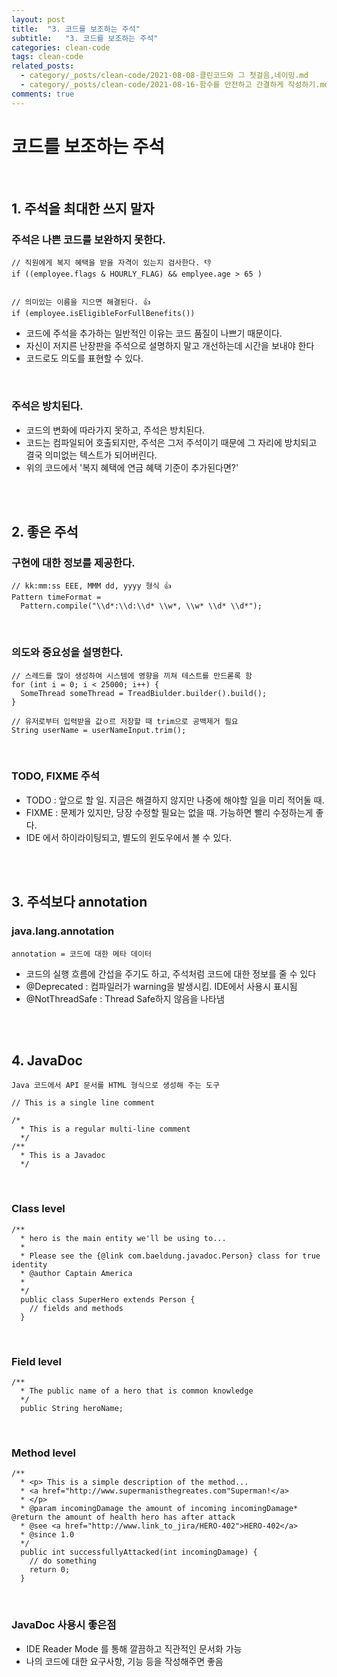 ```yaml
---
layout: post
title:  "3. 코드를 보조하는 주석"
subtitle:   "3. 코드를 보조하는 주석"
categories: clean-code
tags: clean-code
related_posts:
  - category/_posts/clean-code/2021-08-08-클린코드와 그 첫걸음,네이밍.md
  - category/_posts/clean-code/2021-08-16-함수를 안전하고 간결하게 작성하기.md
comments: true
---
```

# 코드를 보조하는 주석
<br>

## 1. 주석을 최대한 쓰지 말자
### 주석은 나쁜 코드를 보완하지 못한다.

```
// 직원에게 복지 혜택을 받을 자격이 있는지 검사한다. 👎
if ((employee.flags & HOURLY_FLAG) && emplyee.age > 65 )


// 의미있는 이름을 지으면 해결된다. 👍
if (employee.isEligibleForFullBenefits())
```

- 코드에 주석을 추가하는 일반적인 이유는 코드 품질이 나쁘기 때문이다.
- 자신이 저지른 난장판을 주석으로 설명하지 말고 개선하는데 시간을 보내야 한다
- 코드로도 의도를 표현할 수 있다.

<br>

### 주석은 방치된다.
- 코드의 변화에 따라가지 못하고, 주석은 방치된다.
- 코드는 컴파일되어 호출되지만, 주석은 그저 주석이기 때문에 그 자리에 방치되고 결국 의미없는 텍스트가 되어버린다.
- 위의 코드에서 '복지 혜택에 연금 혜택 기준이 추가된다면?'


<br><br>

## 2. 좋은 주석
### 구현에 대한 정보를 제공한다.

```
// kk:mm:ss EEE, MMM dd, yyyy 형식 👍
Pattern timeFormat =
  Pattern.compile("\\d*:\\d:\\d* \\w*, \\w* \\d* \\d*");
```

<br>

### 의도와 중요성을 설명한다.

```
// 스레드를 많이 생성하여 시스템에 영향을 끼쳐 테스트를 만드롣록 함
for (int i = 0; i < 25000; i++) {
  SomeThread someThread = TreadBiulder.builder().build();
}

// 유저로부터 입력받을 값ㅇ르 저장할 때 trim으로 공백제거 필요
String userName = userNameInput.trim();
```

<br>

### TODO, FIXME 주석
- TODO : 앞으로 할 일. 지금은 해결하지 않지만 나중에 해야할 일을 미리 적어둘 때.
- FIXME : 문제가 있지만, 당장 수정할 필요는 없을 때. 가능하면 빨리 수정하는게 좋다.
- IDE 에서 하이라이팅되고, 별도의 윈도우에서 볼 수 있다.

<br><br>

## 3. 주석보다 annotation
### java.lang.annotation
`annotation = 코드에 대한 메타 데이터`

- 코드의 실행 흐름에 간섭을 주기도 하고, 주석처럼 코드에 대한 정보를 줄 수 있다
- @Deprecated : 컴파일러가 warning을 발생시킴. IDE에서 사용시 표시됨
- @NotThreadSafe : Thread Safe하지 않음을 나타냄

<br><br>

## 4. JavaDoc
`Java 코드에서 API 문서를 HTML 형식으로 생성해 주는 도구`

```
// This is a single line comment

/*
  * This is a regular multi-line comment
  */
/**
  * This is a Javadoc
  */
```
<br>


### Class level
```
/**
  * hero is the main entity we'll be using to...
  *
  * Please see the {@link com.baeldung.javadoc.Person} class for true identity
  * @author Captain America
  *
  */
  public class SuperHero extends Person {
    // fields and methods
  }
```

<br>

### Field level
```
/**
  * The public name of a hero that is common knowledge
  */
  public String heroName;
```

<br>

### Method level

```
/**
  * <p> This is a simple description of the method...
  * <a href="http://www.supermanisthegreates.com"Superman!</a>
  * </p>
  * @param incomingDamage the amount of incoming incomingDamage* @return the amount of health hero has after attack
  * @see <a href="http://www.link_to_jira/HERO-402">HERO-402</a>
  * @since 1.0
  */
  public int successfullyAttacked(int incomingDamage) {
    // do something
    return 0;
  }
```
<br>

### JavaDoc 사용시 좋은점
- IDE Reader Mode 를 통해 깔끔하고 직관적인 문서화 가능
- 나의 코드에 대한 요구사항, 기능 등을 작성해주면 좋음
